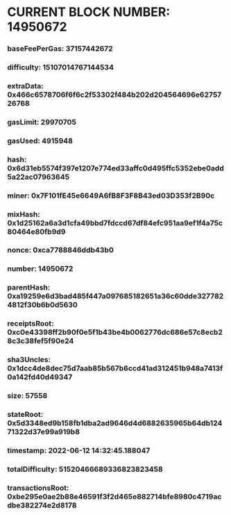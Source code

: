 # CURRENT BLOCK NUMBER: 14950672

### baseFeePerGas: 37157442672
### difficulty: 15107014767144534
### extraData: 0x466c6578706f6f6c2f53302f484b202d204564696e6275726768
### gasLimit: 29970705
### gasUsed: 4915948
### hash: 0x6d31eb5574f397e1207e774ed33affc0d495ffc5352ebe0add5a22ac07963645
### miner: 0x7F101fE45e6649A6fB8F3F8B43ed03D353f2B90c
### mixHash: 0x1d25162a6a3d1cfa49bbd7fdccd67df84efc951aa9ef1f4a75c80464e80fb9d9
### nonce: 0xca7788846ddb43b0
### number: 14950672
### parentHash: 0xa19259e6d3bad485f447a097685182651a36c60dde3277824812f30b6b0d5630
### receiptsRoot: 0xc0e43398ff2b90f0e5f1b43be4b0062776dc686e57c8ecb28c3c38fef5f90e24
### sha3Uncles: 0x1dcc4de8dec75d7aab85b567b6ccd41ad312451b948a7413f0a142fd40d49347
### size: 57558
### stateRoot: 0x5d3348ed9b158fb1dba2ad9646d4d6882635965b64db12471322d37e99a919b8
### timestamp: 2022-06-12 14:32:45.188047
### totalDifficulty: 51520466689336823823458
### transactionsRoot: 0xbe295e0ae2b88e46591f3f2d465e882714bfe8980c4719acdbe382274e2d8178
